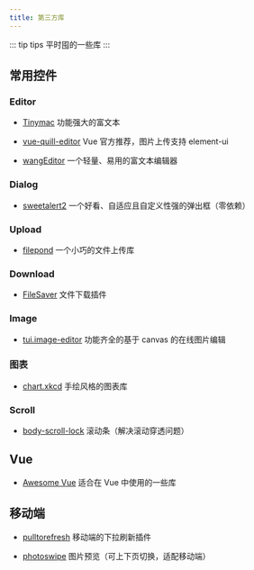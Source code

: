 ```yaml
---
title: 第三方库
---
```


::: tip tips 
平时囤的一些库
:::
## 常用控件
### Editor
- [Tinymac](https://www.tiny.cloud/docs/) 功能强大的富文本

- [vue-quill-editor](https://awesomejs.dev/for/vue/pkg/259715634383815178) Vue 官方推荐，图片上传支持 element-ui

- [wangEditor](http://www.wangeditor.com) 一个轻量、易用的富文本编辑器

### Dialog
- [sweetalert2](https://github.com/sweetalert2/sweetalert2) 一个好看、自适应且自定义性强的弹出框（零依赖）

### Upload
- [filepond](https://github.com/pqina/filepond) 一个小巧的文件上传库

### Download
- [FileSaver](https://github.com/eligrey/FileSaver.js) 文件下载插件

### Image
- [tui.image-editor](https://ui.toast.com/tui-image-editor/) 功能齐全的基于 canvas 的在线图片编辑

### 图表
- [chart.xkcd](https://github.com/timqian/chart.xkcd) 手绘风格的图表库

### Scroll
- [body-scroll-lock](https://github.com/willmcpo/body-scroll-lock) 滚动条（解决滚动穿透问题）

## Vue
- [Awesome Vue](https://github.com/vuejs/awesome-vue) 适合在 Vue 中使用的一些库

## 移动端
- [pulltorefresh](https://github.com/BoxFactura/pulltorefresh.js) 移动端的下拉刷新插件

- [photoswipe](https://github.com/dimsemenov/photoswipe) 图片预览（可上下页切换，适配移动端）

